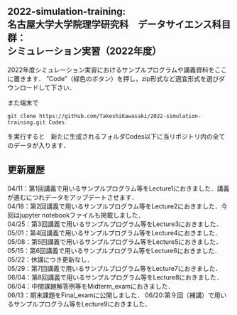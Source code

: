 ## 2022-simulation-training:<br>名古屋大学大学院理学研究科　データサイエンス科目群：<br>シミュレーション実習（2022年度）
2022年度シミュレーション実習におけるサンプルプログラムや講義資料をここに置きます．
”Code”（緑色のボタン）を押し，zip形式など適宜形式を選びダウンロードして下さい．

また端末で
```
git clone https://github.com/TakeshiKawasaki/2022-simulation-training.git Codes
```
を実行すると　新たに生成されるフォルダCodes以下に当リポジトリ内の全てのデータが入ります．

## 更新履歴<br>
04/11：第1回講義で用いるサンプルプログラム等をLecture1におきました．講義が進むにつれデータをアップデートさせます．<br>
04/18：第2回講義で用いるサンプルプログラム等をLecture2におきました．今回はjupyter notebookファイルも掲載しました．<br>
04/25：第3回講義で用いるサンプルプログラム等をLecture3におきました．<br>
05/01：第4回講義で用いるサンプルプログラム等をLecture4におきました．<br>
05/08：第5回講義で用いるサンプルプログラム等をLecture5におきました．<br>
05/15：第6回講義で用いるサンプルプログラム等をLecture6におきました．<br>
05/22：休講につき更新なし．<br>
05/29：第7回講義で用いるサンプルプログラム等をLecture7におきました．<br>
06/04：第8回講義で用いるサンプルプログラム等をLecture8におきました．<br>
06/04：中間課題解答例等をMidterm_examにおきました．<br>
06/13：期末課題をFinal_examに公開しました．
06/20:第９回（補講）で用いるサンプルプログラム等をLecture9におきました．<br>
